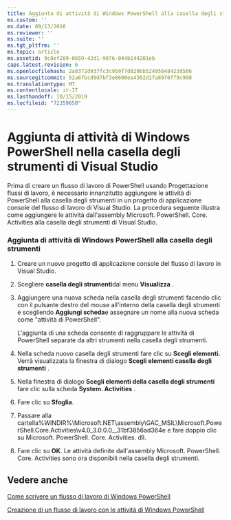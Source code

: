```yaml
---
title: Aggiunta di attività di Windows PowerShell alla casella degli strumenti di Visual Studio | Microsoft Docs
ms.custom: ''
ms.date: 09/13/2016
ms.reviewer: ''
ms.suite: ''
ms.tgt_pltfrm: ''
ms.topic: article
ms.assetid: 9c8ef289-0659-42d1-9976-044b144201eb
caps.latest.revision: 6
ms.openlocfilehash: 2a8372d937fc3c959f7d829bb52495048423d506
ms.sourcegitcommit: 52a67bcd9d7bf3e8600ea4302d1fa8970ff9c998
ms.translationtype: MT
ms.contentlocale: it-IT
ms.lasthandoff: 10/15/2019
ms.locfileid: "72359650"
---
```

# <a name="adding-windows-powershell-activities-to-the-visual-studio-toolbox"></a>Aggiunta di attività di Windows PowerShell nella casella degli strumenti di Visual Studio

Prima di creare un flusso di lavoro di PowerShell usando Progettazione flussi di lavoro, è necessario innanzitutto aggiungere le attività di PowerShell alla casella degli strumenti in un progetto di applicazione console del flusso di lavoro di Visual Studio. La procedura seguente illustra come aggiungere le attività dall'assembly Microsoft. PowerShell. Core. Activities alla casella degli strumenti di Visual Studio.

### <a name="adding-windows-powershell-activities-to-the-toolbox"></a>Aggiunta di attività di Windows PowerShell alla casella degli strumenti

1. Creare un nuovo progetto di applicazione console del flusso di lavoro in Visual Studio.

2. Scegliere **casella degli strumenti**dal menu **Visualizza** .

3. Aggiungere una nuova scheda nella casella degli strumenti facendo clic con il pulsante destro del mouse all'interno della casella degli strumenti e scegliendo **Aggiungi scheda**e assegnare un nome alla nuova scheda come "attività di PowerShell".

   L'aggiunta di una scheda consente di raggruppare le attività di PowerShell separate da altri strumenti nella casella degli strumenti.

4. Nella scheda nuovo casella degli strumenti fare clic su **Scegli elementi.** Verrà visualizzata la finestra di dialogo **Scegli elementi casella degli strumenti** .

5. Nella finestra di dialogo **Scegli elementi della casella degli strumenti** fare clic sulla scheda **System. Activities** .

6. Fare clic su **Sfoglia**.

7. Passare alla cartella%WINDIR%\Microsoft.NET\assembly\GAC_MSIL\Microsoft.PowerShell.Core.Activities\v4.0_3.0.0.0__31bf3856ad364e e fare doppio clic su Microsoft. PowerShell. Core. Activities. dll.

8. Fare clic su **OK**. Le attività definite dall'assembly Microsoft. PowerShell. Core. Activities sono ora disponibili nella casella degli strumenti.

## <a name="see-also"></a>Vedere anche

[Come scrivere un flusso di lavoro di Windows PowerShell](./writing-a-windows-powershell-workflow.md)

[Creazione di un flusso di lavoro con le attività di Windows PowerShell](./creating-a-workflow-with-windows-powershell-activities.md)